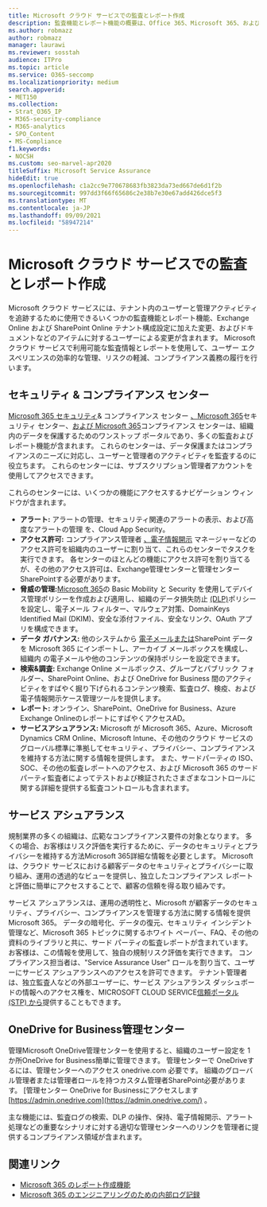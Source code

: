 ```yaml
---
title: Microsoft クラウド サービスでの監査とレポート作成
description: 監査機能とレポート機能の概要は、Office 365、Microsoft 365、およびサービス アシュアランス内にあります。
ms.author: robmazz
author: robmazz
manager: laurawi
ms.reviewer: sosstah
audience: ITPro
ms.topic: article
ms.service: O365-seccomp
ms.localizationpriority: medium
search.appverid:
- MET150
ms.collection:
- Strat_O365_IP
- M365-security-compliance
- M365-analytics
- SPO_Content
- MS-Compliance
f1.keywords:
- NOCSH
ms.custom: seo-marvel-apr2020
titleSuffix: Microsoft Service Assurance
hideEdit: true
ms.openlocfilehash: c1a2cc9e770678683fb3823da73ed667de6d1f2b
ms.sourcegitcommit: 997dd3f66f65686c2e38b7e30e67add426dce5f3
ms.translationtype: MT
ms.contentlocale: ja-JP
ms.lasthandoff: 09/09/2021
ms.locfileid: "58947214"
---
```

# <a name="auditing-and-reporting-in-microsoft-cloud-services"></a>Microsoft クラウド サービスでの監査とレポート作成

Microsoft クラウド サービスには、テナント内のユーザーと管理アクティビティを追跡するために使用できるいくつかの監査機能とレポート機能、Exchange Online および SharePoint Online テナント構成設定に加えた変更、およびドキュメントなどのアイテムに対するユーザーによる変更が含まれます。 Microsoft クラウド サービスで利用可能な監査情報とレポートを使用して、ユーザー エクスペリエンスの効率的な管理、リスクの軽減、コンプライアンス義務の履行を行います。

## <a name="security--compliance-centers"></a>セキュリティ & コンプライアンス センター

[Microsoft 365 セキュリティ](https://protection.office.com)& コンプライアンス センター [、Microsoft 365](https://security.microsoft.com)セキュリティ センター、[および Microsoft 365](https://compliance.microsoft.com)コンプライアンス センターは、組織内のデータを保護するためのワンストップ ポータルであり、多くの監査およびレポート機能が含まれます。 これらのセンターは、データ保護またはコンプライアンスのニーズに対応し、ユーザーと管理者のアクティビティを監査するのに役立ちます。 これらのセンターには、サブスクリプション管理者アカウントを使用してアクセスできます。

これらのセンターには、いくつかの機能にアクセスするナビゲーション ウィンドウが含まれます。

- **アラート:** アラートの管理、セキュリティ関連のアラートの表示、および高度なアラートの管理 [](/cloud-app-security/what-is-cloud-app-security)を、Cloud App Security。
- **アクセス許可:** コンプライアンス管理者 [、電子情報開示](/microsoft-365/security/office-365-security/grant-access-to-the-security-and-compliance-center) マネージャーなどのアクセス許可を組織内のユーザーに割り当て、これらのセンターでタスクを実行できます。 各センターのほとんどの機能にアクセス許可を割り当てるが、その他のアクセス許可は、Exchange管理センターと管理センター SharePointする必要があります。
- **脅威の管理:**[Microsoft 365](https://support.microsoft.com/office/overview-of-basic-mobility-and-security-for-microsoft-365-faa7d8e5-645d-4d59-839c-c8d4c1869e4a)の Basic Mobility と Security を使用してデバイス管理ポリシーを作成および適用し、組織のデータ損失防止 [(DLP)](/microsoft-365/compliance/data-loss-prevention-policies)ポリシーを設定し、電子メール フィルター、マルウェア対策、DomainKeys Identified Mail (DKIM)、安全な添付ファイル、安全なリンク、OAuth アプリを構成できます。
- **データ ガバナンス:** 他のシステムから [電子メールまたは](https://support.office.com/article/Import-PST-files-or-SharePoint-data-to-Office-365-ba688e0a-0fcb-4bd7-8e57-2b669564ea84)SharePoint データを Microsoft 365 にインポートし、アーカイブ [](https://support.office.com/article/Enable-archive-mailboxes-in-the-Office-365-Security-Compliance-Center-268a109e-7843-405b-bb3d-b9393b2342ce)メールボックスを構成し、組織内 [](/microsoft-365/compliance/retention-policies)の電子メールや他のコンテンツの保持ポリシーを設定できます。
- **検索&調査:** Exchange Online [](https://support.office.com/article/Run-a-Content-Search-in-the-Office-365-Security-Compliance-Center-61852fd9-fe8a-4880-a339-cb19ed3bff4a)メールボックス、[](https://support.office.com/article/Search-the-audit-log-in-the-Office-365-Security-Compliance-Center-0d4d0f35-390b-4518-800e-0c7ec95e946c)グループとパブリック フォルダー、SharePoint Online、および OneDrive for Business 間のアクティビティをすばやく掘り下げられるコンテンツ検索、監査ログ、検疫、および電子情報開示ケース管理ツールを提供します。 [](https://support.office.com/article/Manage-eDiscovery-cases-in-the-Office-365-Security-Compliance-Center-edea80d6-20a7-40fb-b8c4-5e8c8395f6da)
- **レポート:** オンライン、SharePoint、OneDrive for Business、Azure Exchange OnlineのレポートにすばやくアクセスAD。 [](https://support.office.com/article/Reports-in-the-Office-365-Security-Compliance-Center-7acd33ce-1ec8-49fb-b625-43bac7b58c5a)
- **サービスアシュアランス:** Microsoft が Microsoft 365、Azure、Microsoft Dynamics CRM Online、Microsoft Intune、その他のクラウド サービスのグローバル標準に準拠してセキュリティ、プライバシー、コンプライアンスを維持する方法に関する情報を提供します。 また、サードパーティの ISO、SOC、その他の監査レポートへのアクセス、および Microsoft 365 のサード パーティ監査者によってテストおよび検証されたさまざまなコントロールに関する詳細を提供する監査コントロールも含まれます。

## <a name="service-assurance"></a>サービス アシュアランス

規制業界の多くの組織は、広範なコンプライアンス要件の対象となります。 多くの場合、お客様はリスク評価を実行するために、データのセキュリティとプライバシーを維持する方法Microsoft 365詳細な情報を必要とします。 Microsoft は、クラウド サービスにおける顧客データのセキュリティとプライバシーに取り組み、運用の透過的なビューを提供し、独立したコンプライアンス レポートと評価に簡単にアクセスすることで、顧客の信頼を得る取り組みです。

サービス アシュアランスは、運用の透明性と、Microsoft が顧客データのセキュリティ、プライバシー、コンプライアンスを管理する方法に関する情報を提供Microsoft 365。 データの暗号化、データの復元、セキュリティ インシデント管理など、Microsoft 365 トピックに関するホワイト ペーパー、FAQ、その他の資料のライブラリと共に、サード パーティの監査レポートが含まれています。 お客様は、この情報を使用して、独自の規制リスク評価を実行できます。 コンプライアンス担当者は、"Service Assurance User" ロールを割り当て、ユーザーにサービス アシュアランスへのアクセスを許可できます。 テナント管理者は、独立監査人などの外部ユーザーに、サービス アシュアランス ダッシュボードの情報へのアクセス権を、MICROSOFT CLOUD SERVICE[信頼ポータル (STP) から](https://aka.ms/STP)提供することもできます。

## <a name="onedrive-for-business-admin-center"></a>OneDrive for Business管理センター

管理Microsoft OneDrive管理センターを使用すると、組織のユーザー設定を 1 か所OneDrive for Business簡単に管理できます。 管理センターで OneDriveするには、管理センターへのアクセス onedrive.com 必要です。 組織のグローバル管理者または管理者ロールを持つカスタム管理者SharePoint必要があります。 [管理センター OneDrive for Businessにアクセスします [https://admin.onedrive.com](https://admin.onedrive.com/) 。

主な機能には、監査ログの検索、DLP の操作、保持、電子情報開示、アラート処理などの重要なシナリオに対する適切な管理センターへのリンクを管理者に提供するコンプライアンス領域が含まれます。

## <a name="related-links"></a>関連リンク

- [Microsoft 365 のレポート作成機能](assurance-reporting-features.md)
- [Microsoft 365 のエンジニアリングのための内部ログ記録](assurance-internal-logging.md)
